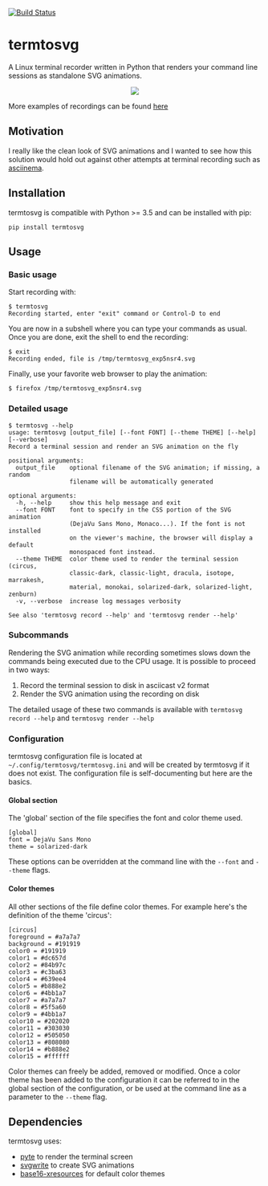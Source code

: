 [![Build Status](https://travis-ci.org/nbedos/termtosvg.svg?branch=master)](https://travis-ci.org/nbedos/termtosvg)

# termtosvg
A Linux terminal recorder written in Python that renders your command
line sessions as standalone SVG animations.

<p align="center">
    <img src="https://cdn.rawgit.com/nbedos/termtosvg/0.3.0/examples/awesome.svg">
</p>

More examples of recordings can be found [here](https://github.com/nbedos/termtosvg/blob/0.3.0/examples/examples.md)

## Motivation
I really like the clean look of SVG animations and I wanted to see
how this solution would hold out against other attempts at terminal
recording such as [asciinema](https://github.com/asciinema/asciinema).

## Installation
termtosvg is compatible with Python >= 3.5 and can be installed with pip:
```
pip install termtosvg
```

## Usage
### Basic usage
Start recording with:

```
$ termtosvg
Recording started, enter "exit" command or Control-D to end
```

You are now in a subshell where you can type your commands as usual.
Once you are done, exit the shell to end the recording:

```
$ exit
Recording ended, file is /tmp/termtosvg_exp5nsr4.svg
```
Finally, use your favorite web browser to play the animation:
```
$ firefox /tmp/termtosvg_exp5nsr4.svg
```

### Detailed usage
```
$ termtosvg --help
usage: termtosvg [output_file] [--font FONT] [--theme THEME] [--help] [--verbose]
Record a terminal session and render an SVG animation on the fly

positional arguments:
  output_file    optional filename of the SVG animation; if missing, a random
                 filename will be automatically generated

optional arguments:
  -h, --help     show this help message and exit
  --font FONT    font to specify in the CSS portion of the SVG animation
                 (DejaVu Sans Mono, Monaco...). If the font is not installed
                 on the viewer's machine, the browser will display a default
                 monospaced font instead.
  --theme THEME  color theme used to render the terminal session (circus,
                 classic-dark, classic-light, dracula, isotope, marrakesh,
                 material, monokai, solarized-dark, solarized-light, zenburn)
  -v, --verbose  increase log messages verbosity

See also 'termtosvg record --help' and 'termtosvg render --help'
```

### Subcommands
Rendering the SVG animation while recording sometimes slows down
the commands being executed due to the CPU usage. It is possible
to proceed in two ways:
1. Record the terminal session to disk in asciicast v2 format
2. Render the SVG animation using the recording on disk

The detailed usage of these two commands is available with
`termtosvg record --help` and `termtosvg render --help`

### Configuration
termtosvg configuration file is located at `~/.config/termtosvg/termtosvg.ini`
and will be created by termtosvg if it does not exist. The configuration
file is self-documenting but here are the basics.

#### Global section
The 'global' section of the file specifies the font and color theme used.

```
[global]
font = DejaVu Sans Mono
theme = solarized-dark
```
These options can be overridden at the command line with the `--font` and
`--theme` flags.

#### Color themes
All other sections of the file define color themes. For example here's
the definition of the theme 'circus':
```
[circus]
foreground = #a7a7a7
background = #191919
color0 = #191919
color1 = #dc657d
color2 = #84b97c
color3 = #c3ba63
color4 = #639ee4
color5 = #b888e2
color6 = #4bb1a7
color7 = #a7a7a7
color8 = #5f5a60
color9 = #4bb1a7
color10 = #202020
color11 = #303030
color12 = #505050
color13 = #808080
color14 = #b888e2
color15 = #ffffff
```

Color themes can freely be added, removed or modified. Once a color theme
has been added to the configuration it can be referred to in the global
section of the configuration, or be used at the command line as a parameter
to the `--theme` flag.

## Dependencies
termtosvg uses:
* [pyte](https://github.com/selectel/pyte) to render the terminal screen
* [svgwrite](https://github.com/mozman/svgwrite) to create SVG animations
* [base16-xresources](https://github.com/chriskempson/base16-xresources) for default color themes
